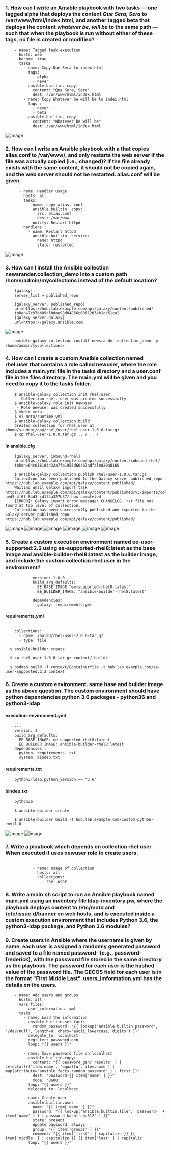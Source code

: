 ### 1. How can I write an Ansible playbook with two tasks — one tagged __alpha__ that deploys the content _Que Sera, Sera_ to /var/www/html/index.html, and another tagged __beta__ that deploys the content _whatever be, will be_ to the same path — such that when the playbook is run without either of these tags, no file is created or modified?

        - name: Tagged task execution
          hosts: web
          become: true
          tasks :
            - name: Copy Que Sera to index.html
              tags:
                - alpha
                - never
              ansible.builtin. copy:
                content: "Que Sera, Sera"
                dest: /var/www/html/index.html
            - name: Copy Whatever be will be to index.html
              tags :
                - never
                - beta
              ansible.builtin. copy:
                content: "Whatever be will be"
                dest: /var/www/html/index.html

![image](https://github.com/user-attachments/assets/2dc36f2e-3376-4bdb-8f19-eb82dd7e51d7)


### 2. How can I write an Ansible playbook with a that copies __alias.conf__ to /var/www/, and only restarts the web server if the file was actually copied (i.e., changed)? If the file already exists with the same content, it should not be copied again, and the web server should not be restarted. __alias.conf__ will be given.

          - name: Handler usage
            hosts: all
            tasks:
              - name: copy alias. conf
                ansible.builtin. copy:
                  src: alias.conf
                  dest: /var/www
                notify: Restart httpd
            handlers :
              - name: Restart httpd
                ansible.builtin. service:
                  name: httpd
                  state: restarted
                    
![image](https://github.com/user-attachments/assets/a9ff71f9-6be7-475e-adab-da9c3cdad269)


### 3. How can I install the Ansible collection newsrander.collection_demo into a custom path /home/admin/mycollections instead of the default location?

        [galaxy]
        server_list = published_repo

        [galaxy_server. published_repo]
        url=https://hub.lab.example.com/api/galaxy/content/published/
        token=7c97eb89clbdae98d04856c6861203eb1cd61ca2
        [galaxy_server.galaxy]
        url=https://galaxy.ansible.com

![image](https://github.com/user-attachments/assets/32904818-0824-42c9-bda1-e980d91fd6cd)


        ansible-galaxy collection install newsrander.collection_demo -p /home/admin/mycollections/


### 4. How can I create a custom Ansible collection named rhel.user that contains a role called newuser, where the role includes a main.yml file in the tasks directory and a user.conf file in the files directory. The main.yml will be given and you need to copy it to the tasks folder.

        $ ansible-galaxy collection init rhel.user
         - Collection rhel. user was created successfully
        $ ansible-galaxy role init newuser
         - Role newuser was created successfully
        $ mkdir meta
        $ vi meta/runtime.yml
        $ ansible-galaxy collection build
        Created collection for rhel.user at /home/student/qn4/rhel/user/rhel-user-1.0.0.tar.gz
        $ cp rhel-user-1.0.0.tar.gz .. / .. /
        
#### In ansible.cfg

        [galaxy_server. inbound-rhel]
        url=https://hub.lab.example.com/api/galaxy/content/inbound-rhel/
        token=64c0181d4432a7fe1955d60467adfale820a8160

        $ ansible-galaxy collection publish rhel-user-1.0.0.tar.gz
        Collection has been published to the Galaxy server published_repo https://hub.lab.example.com/api/galaxy/content published/
        Waiting until Galaxy import task https://hub.lab.example.com/api/galaxy/content/published/v3/imports/collections/f62c710b-aed5-4f6f-84d3-cd1f4a327b37/ has completed
        [ERROR]: Galaxy import error message: CHANGELOG. rst file not found at top level of collection.
        Collection has been successfully published and imported to the Galaxy server published_repo https://hub.lab.example.com/api/galaxy/content/published/

![image](https://github.com/user-attachments/assets/62dc0423-af3b-4311-a2e6-9a4da34dad90)
![image](https://github.com/user-attachments/assets/f1f47890-151e-4bc3-ae5e-3da4c01d7faf)
![image](https://github.com/user-attachments/assets/217de804-4fab-474a-8721-25a43d9bf684)
![image](https://github.com/user-attachments/assets/3ac4fdef-5a3c-4aa8-b3af-fb77b4f5de77)
![image](https://github.com/user-attachments/assets/16d240f8-34f4-4da1-b975-cef69fe43f81)
![image](https://github.com/user-attachments/assets/78ed5ee1-eb0b-4c4c-8c5f-06bf011b8c60)



### 5. Create a custom execution environment named ee-user-supported:2.2 using ee-supported-rhel8:latest as the base image and ansible-builder-rhel8:latest as the builder image, and include the custom collection rhel.user in the environment?

                version: 1.0.0
                build_arg_defaults:
                  EE_BASE_IMAGE:"ee-supported-rhel8:latest"
                  EE_BUILDER_IMAGE: "ansible-builder-rhel8:latest"
  
                dependencies:
                  galaxy: requirements.yml
  
 
#### requirements.yml
        ---
        collections:
          - name: /build/rhel-user-2.0.0-tar.gz
          - type: file

      $ ansible-builder create

      $ cp rhel-user-1.0.0-tar.gz context/_build/ 

      $ podman build -f context/Containerfile -t hub.lab.example.com/ee-user-supported:2.2 context
          


### 6. Create a custom environment. same base and builder image as the above question. The custom environment should have python dependencies python 3.6 packages - python36 and python3-ldap

#### execution-environment.yml

        ---
        version: 1
        build_arg_defaults:
          EE BASE IMAGE: ee-supported-rhel8:latest
          EE BUILDER IMAGE: ansible-builder-rhel8:latest
        dependencies :
          python: requirements. txt
          system: bindep.txt

#### requirements.txt

        python3-ldap;python_version == "3.6"

#### bindep.txt
        
        python36     

        $ ansible-builder create

        $ ansible-builder build -t hub.lab.example.com/custom-python-env:1.0
        
          
![image](https://github.com/user-attachments/assets/4f4b2bf7-f551-4863-8278-f81cc93f9ed4)
![image](https://github.com/user-attachments/assets/ec0237aa-c29e-4e45-8796-13f38b2f27db)


### 7. Write a playbook which depends on collection __rhel.user__. When executed it uses __newuser__ role to create users.

                ---
                - name: Usage of collection
                  hosts: all
                  collections:
                    - rhel.user

### 8. Write a main.sh script to run an Ansible playbook named main.yml using an inventory file ldap-inventory.pw, where the playbook deploys content to /etc/motd and /etc/issue.d/banner on web hosts, and is executed inside a custom execution environment that includes Python 3.6, the python3-ldap package, and Python 3.6 modules?

### 9. Create users in Ansible where the username is given by name, each user is assigned a randomly generated password and saved to a file named password-<username> (e.g., password-frederick), with the password file stored in the same directory as the playbook. The password for each user is the hashed value of the password file. The GECOS field for each user is in the format "First Middle Last". users_imformation.yml has the details on the users.

        - name: Add users and groups
          hosts: all
          vars files:
            - user_information. yml
          tasks :
            - name: Load the information
              ansible.builtin.set_fact:
                random_password: "{{ lookup('ansible.builtin.password', '/dev/null', length=8, chars='ascii_lowercase, digits') }}"
              delegate_to: localhost
              register: password_gen
              loop: "{{ users }}"

            - name: Save password file on localhost
              ansible.builtin.copy:
                content: "{{ password_gen['results' ] | selectattr('item.name', 'equalto', item.name ) | map(attribute='ansible_facts.random password' ) | first }}"
                dest: "password-{{ item['name' ] }}"
                mode: '0600'
              loop: "{{ users }}"
              delegate_to: localhost

            - name: Create user
              ansible.builtin.user :
                name: "{{ item['name' ] }}"
                password: "{{ lookup('ansible.builtin.file', 'password-' + item['name' ] ) | password_hash('sha512' ) }}"
                state: present
                update_password: always
                group: "{{ item['groups' ] }}"
                comment: "{{ item['first'] | capitalize }} {{ item['middle' ] | capitalize }} {{ item['last' ] | capitaliz
              loop: "{{ users }}"

